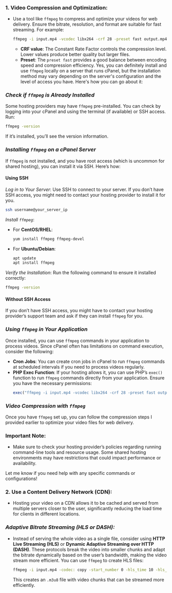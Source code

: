 ### 1. **Video Compression and Optimization:**
   - Use a tool like `ffmpeg` to compress and optimize your videos for web delivery. Ensure the bitrate, resolution, and format are suitable for fast streaming. For example:
     ```bash
     ffmpeg -i input.mp4 -vcodec libx264 -crf 28 -preset fast output.mp4
     ```
     - **CRF value**: The Constant Rate Factor controls the compression level. Lower values produce better quality but larger files.
     - **Preset**: The `preset fast` provides a good balance between encoding speed and compression efficiency.
Yes, you can definitely install and use `ffmpeg` locally on a server that runs cPanel, but the installation method may vary depending on the server's configuration and the level of access you have. Here's how you can go about it:

### *Check if `ffmpeg` is Already Installed*
Some hosting providers may have `ffmpeg` pre-installed. You can check by logging into your cPanel and using the terminal (if available) or SSH access. Run:

```bash
ffmpeg -version
```

If it’s installed, you’ll see the version information.

### *Installing `ffmpeg` on a cPanel Server*

If `ffmpeg` is not installed, and you have root access (which is uncommon for shared hosting), you can install it via SSH. Here’s how:

#### Using SSH
*Log in to Your Server*: Use SSH to connect to your server. If you don’t have SSH access, you might need to contact your hosting provider to install it for you.

   ```bash
   ssh username@your_server_ip
   ```

*Install `ffmpeg`*:
   - For **CentOS/RHEL**:
     ```bash
     yum install ffmpeg ffmpeg-devel
     ```
   - For **Ubuntu/Debian**:
     ```bash
     apt update
     apt install ffmpeg
     ```

*Verify the Installation*:
   Run the following command to ensure it installed correctly:

   ```bash
   ffmpeg -version
   ```

#### Without SSH Access
If you don’t have SSH access, you might have to contact your hosting provider’s support team and ask if they can install `ffmpeg` for you.

### *Using `ffmpeg` in Your Application*
Once installed, you can use `ffmpeg` commands in your application to process videos. Since cPanel often has limitations on command execution, consider the following:

- **Cron Jobs**: You can create cron jobs in cPanel to run `ffmpeg` commands at scheduled intervals if you need to process videos regularly.
- **PHP Exec Function**: If your hosting allows it, you can use PHP’s `exec()` function to run `ffmpeg` commands directly from your application. Ensure you have the necessary permissions:
  ```php
  exec("ffmpeg -i input.mp4 -vcodec libx264 -crf 28 -preset fast output.mp4");
  ```

### *Video Compression with `ffmpeg`*
Once you have `ffmpeg` set up, you can follow the compression steps I provided earlier to optimize your video files for web delivery.

### Important Note:
- Make sure to check your hosting provider’s policies regarding running command-line tools and resource usage. Some shared hosting environments may have restrictions that could impact performance or availability.

Let me know if you need help with any specific commands or configurations!
### 2. **Use a Content Delivery Network (CDN):**
   - Hosting your video on a CDN allows it to be cached and served from multiple servers closer to the user, significantly reducing the load time for clients in different locations.

### *Adaptive Bitrate Streaming (HLS or DASH):*
   - Instead of serving the whole video as a single file, consider using **HTTP Live Streaming (HLS)** or **Dynamic Adaptive Streaming over HTTP (DASH)**. These protocols break the video into smaller chunks and adapt the bitrate dynamically based on the user’s bandwidth, making the video stream more efficient. You can use `ffmpeg` to create HLS files:
     ```bash
     ffmpeg -i input.mp4 -codec: copy -start_number 0 -hls_time 10 -hls_list_size 0 -f hls output.m3u8
     ```
     This creates an `.m3u8` file with video chunks that can be streamed more efficiently.
